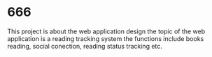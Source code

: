 # 666
This project is about the web application design 
the topic of the web application is a reading tracking system
the functions include books reading, social conection, reading status tracking etc.
